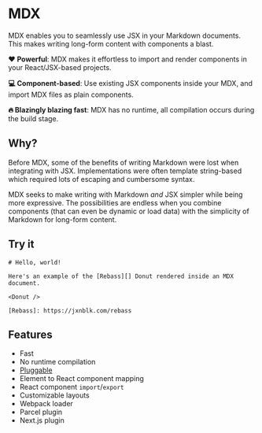 # MDX

MDX enables you to seamlessly use JSX in your Markdown documents.
This makes writing long-form content with components a blast.

__:heart: Powerful__: MDX makes it effortless to import and render components in your React/JSX-based projects.

__:computer: Component-based__: Use existing JSX components inside your MDX, and import MDX files as plain components.

__:fire: Blazingly blazing fast__: MDX has no runtime, all compilation occurs during the build stage.

## Why?

Before MDX, some of the benefits of writing Markdown were lost when integrating with JSX.
Implementations were often template string-based which required lots of escaping and cumbersome syntax.

MDX seeks to make writing with Markdown _and_ JSX simpler while being more expressive.
The possibilities are endless when you combine components (that can even be dynamic or load data) with the simplicity of Markdown for long-form content.

## Try it

```.mdx
# Hello, world!

Here's an example of the [Rebass][] Donut rendered inside an MDX document.

<Donut />

[Rebass]: https://jxnblk.com/rebass
```

## Features

- Fast
- No runtime compilation
- [Pluggable][remark-plugins]
- Element to React component mapping
- React component `import`/`export`
- Customizable layouts
- Webpack loader
- Parcel plugin
- Next.js plugin

[md]: http://commonmark.org/
[jsx]: https://facebook.github.io/jsx/
[remark-plugins]: https://github.com/remarkjs/remark/blob/master/doc/plugins.md
